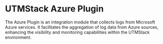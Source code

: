 # UTMStack Azure Plugin
The Azure Plugin is an integration module that collects logs from Microsoft Azure services. It facilitates the aggregation of log data from Azure sources, enhancing the visibility and monitoring capabilities within the UTMStack environment.